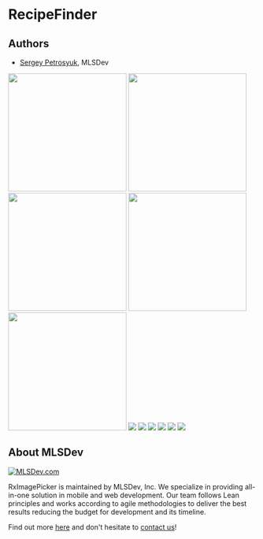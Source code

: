 # RecipeFinder



## Authors
* [Sergey Petrosyuk](mailto:petrosyuk@mlsdev.com), MLSDev 

<img src="https://github.com/MLSDev/RecipeFinder/blob/recipefinder-mvvm-rxjava/app/src/main/assets/1.png" width="240"> <img src="https://github.com/MLSDev/RecipeFinder/blob/recipefinder-mvvm-rxjava/app/src/main/assets/2.png" width="240"> <img src="https://github.com/MLSDev/RecipeFinder/blob/recipefinder-mvvm-rxjava/app/src/main/assets/3.png" width="240"> <img src="https://github.com/MLSDev/RecipeFinder/blob/recipefinder-mvvm-rxjava/app/src/main/assets/4.png" width="240"> <img src="https://github.com/MLSDev/RecipeFinder/blob/recipefinder-mvvm-rxjava/app/src/main/assets/5.png" width="240"> <img src="https://github.com/MLSDev/RecipeFinder/blob/recipefinder-mvvm-rxjava/app/src/main/assets/6.png">
<img src="https://github.com/MLSDev/RecipeFinder/blob/recipefinder-mvvm-rxjava/app/src/main/assets/7.png">
<img src="https://github.com/MLSDev/RecipeFinder/blob/recipefinder-mvvm-rxjava/app/src/main/assets/8.png">
<img src="https://github.com/MLSDev/RecipeFinder/blob/recipefinder-mvvm-rxjava/app/src/main/assets/9.png">
<img src="https://github.com/MLSDev/RecipeFinder/blob/recipefinder-mvvm-rxjava/app/src/main/assets/10.png">
<img src="https://github.com/MLSDev/RecipeFinder/blob/recipefinder-mvvm-rxjava/app/src/main/assets/11.png">

## About MLSDev

[<img src="https://cloud.githubusercontent.com/assets/1778155/11761239/ccfddf60-a0c2-11e5-8f2a-8573029ab09d.png" alt="MLSDev.com">][mlsdev]

RxImagePicker is maintained by MLSDev, Inc. We specialize in providing all-in-one solution in mobile and web development. Our team follows Lean principles and works according to agile methodologies to deliver the best results reducing the budget for development and its timeline. 

Find out more [here][mlsdev] and don't hesitate to [contact us][contact]!

[mlsdev]: http://mlsdev.com
[contact]: http://mlsdev.com/contact_us
[github-frederikos]: https://github.com/SerhiyPetrosyuk
